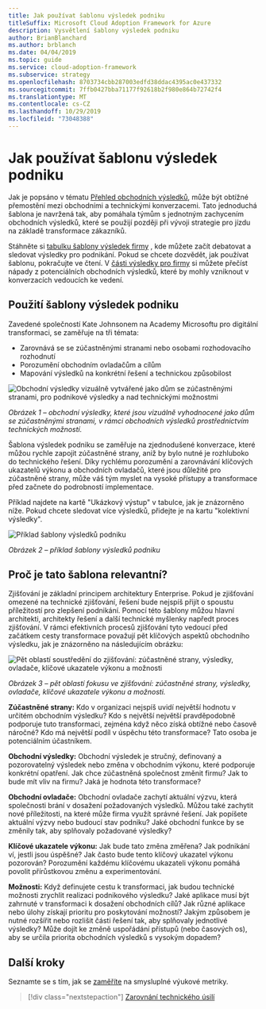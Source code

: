 ```yaml
---
title: Jak používat šablonu výsledek podniku
titleSuffix: Microsoft Cloud Adoption Framework for Azure
description: Vysvětlení šablony výsledek podniku
author: BrianBlanchard
ms.author: brblanch
ms.date: 04/04/2019
ms.topic: guide
ms.service: cloud-adoption-framework
ms.subservice: strategy
ms.openlocfilehash: 8703734cbb287003edfd38ddac4395ac0e437332
ms.sourcegitcommit: 7ffb0427bba71177f92618b2f980e864b72742f4
ms.translationtype: MT
ms.contentlocale: cs-CZ
ms.lasthandoff: 10/29/2019
ms.locfileid: "73048388"
---
```

# <a name="how-to-use-the-business-outcome-template"></a>Jak používat šablonu výsledek podniku

Jak je popsáno v tématu [Přehled obchodních výsledků](./index.md), může být obtížné přemostění mezi obchodními a technickými konverzacemi. Tato jednoduchá šablona je navržená tak, aby pomáhala týmům s jednotným zachycením obchodních výsledků, které se použijí později při vývoji strategie pro jízdu na základě transformace zákazníků.

Stáhněte si [tabulku šablony výsledek firmy](https://archcenter.blob.core.windows.net/cdn/business-outcome-template.xlsx) , kde můžete začít debatovat a sledovat výsledky pro podnikání. Pokud se chcete dozvědět, jak používat šablonu, pokračujte ve čtení. V [části výsledky pro firmy](./index.md) si můžete přečíst nápady z potenciálních obchodních výsledků, které by mohly vzniknout v konverzacích vedoucích ke vedení.

<!-- markdownlint-disable MD026 -->

## <a name="use-the-business-outcome-template"></a>Použití šablony výsledek podniku

Zavedené společností Kate Johnsonem na Academy Microsoftu pro digitální transformaci, se zaměřuje na tři témata:

- Zarovnává se se zúčastněnými stranami nebo osobami rozhodovacího rozhodnutí
- Porozumění obchodním ovladačům a cílům
- Mapování výsledků na konkrétní řešení a technickou způsobilost

![Obchodní výsledky vizuálně vytvářené jako dům se zúčastněnými stranami, pro podnikové výsledky a nad technickými možnostmi](../../_images/strategy/business-outcome-house.png)

*Obrázek 1 – obchodní výsledky, které jsou vizuálně vyhodnocené jako dům se zúčastněnými stranami, v rámci obchodních výsledků prostřednictvím technických možností.*

Šablona výsledek podniku se zaměřuje na zjednodušené konverzace, které můžou rychle zapojit zúčastněné strany, aniž by bylo nutné je rozhluboko do technického řešení. Díky rychlému porozumění a zarovnávání klíčových ukazatelů výkonu a obchodních ovladačů, které jsou důležité pro zúčastněné strany, může váš tým myslet na vysoké přístupy a transformace před začnete do podrobností implementace.

Příklad najdete na kartě "Ukázkový výstup" v tabulce, jak je znázorněno níže. Pokud chcete sledovat více výsledků, přidejte je na kartu "kolektivní výsledky".

![Příklad šablony výsledků podniku](../../_images/strategy/business-outcome-template.png)

*Obrázek 2 – příklad šablony výsledků podniku*

## <a name="why-is-this-template-relevant"></a>Proč je tato šablona relevantní?

Zjišťování je základní principem architektury Enterprise. Pokud je zjišťování omezené na technické zjišťování, řešení bude nejspíš přijít o spoustu příležitostí pro zlepšení podnikání. Pomocí této šablony můžou hlavní architekti, architekty řešení a další technické myšlenky napředt proces zjišťování. V rámci efektivních procesů zjišťování tyto vedoucí před začátkem cesty transformace považují pět klíčových aspektů obchodního výsledku, jak je znázorněno na následujícím obrázku:

![Pět oblastí soustředění do zjišťování: zúčastněné strany, výsledky, ovladače, klíčové ukazatele výkonu a možnosti](../../_images/strategy/business-outcome-focus-areas.png)

*Obrázek 3 – pět oblastí fokusu ve zjišťování: zúčastněné strany, výsledky, ovladače, klíčové ukazatele výkonu a možnosti.*

**Zúčastněné strany:** Kdo v organizaci nejspíš uvidí největší hodnotu v určitém obchodním výsledku? Kdo s největší největší pravděpodobně podporuje tuto transformaci, zejména když něco získá obtížné nebo časově náročné? Kdo má největší podíl v úspěchu této transformace? Tato osoba je potenciálním účastníkem.

**Obchodní výsledky:** Obchodní výsledek je stručný, definovaný a pozorovatelný výsledek nebo změna v obchodním výkonu, které podporuje konkrétní opatření. Jak chce zúčastněná společnost změnit firmu? Jak to bude mít vliv na firmu? Jaká je hodnota této transformace?

**Obchodní ovladače:** Obchodní ovladače zachytí aktuální výzvu, která společnosti brání v dosažení požadovaných výsledků. Můžou také zachytit nové příležitosti, na které může firma využít správné řešení. Jak popíšete aktuální výzvy nebo budoucí stav podniku? Jaké obchodní funkce by se změnily tak, aby splňovaly požadované výsledky?

**Klíčové ukazatele výkonu:** Jak bude tato změna změřena? Jak podnikání ví, jestli jsou úspěšné? Jak často bude tento klíčový ukazatel výkonu pozorován? Porozumění každému klíčovému ukazateli výkonu pomáhá povolit přírůstkovou změnu a experimentování.

**Možnosti:** Když definujete cestu k transformaci, jak budou technické možnosti zrychlit realizaci podnikového výsledku? Jaké aplikace musí být zahrnuté v transformaci k dosažení obchodních cílů? Jak různé aplikace nebo úlohy získají prioritu pro poskytování možností? Jakým způsobem je nutné rozšířit nebo rozlišit části řešení tak, aby splňovaly jednotlivé výsledky? Může dojít ke změně uspořádání přístupů (nebo časových os), aby se určila priorita obchodních výsledků s vysokým dopadem?

## <a name="next-steps"></a>Další kroky

Seznamte se s tím, jak se [zaměříte](../learning-metrics.md) na smysluplné výukové metriky.

> [!div class="nextstepaction"]
> [Zarovnání technického úsilí](../learning-metrics.md)
